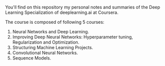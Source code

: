 You'll find on this repository my personal notes and summaries of the Deep Learning Specialization of deeplearning.ai at Coursera.

The course is composed of following 5 courses:
1. Neural Networks and Deep Learning.
2. Improving Deep Neural Networks: Hyperparameter tuning, Regularization and Optimization.
3. Structuring Machine Learning Projects.
4. Convolutional Neural Networks.
5. Sequence Models.
